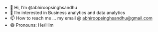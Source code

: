 - 👋 Hi, I’m @abhiroopsinghsandhu
- 👀 I’m interested in Business analytics and data analytics
- 📫 How to reach me ... my email @ abhiroopsinghsandhu@gmail.com
- 😄 Pronouns: He/Him

<!---
abhiroopsinghsandhu/abhiroopsinghsandhu is a ✨ special ✨ repository because its `README.md` (this file) appears on your GitHub profile.
You can click the Preview link to take a look at your changes.
--->
